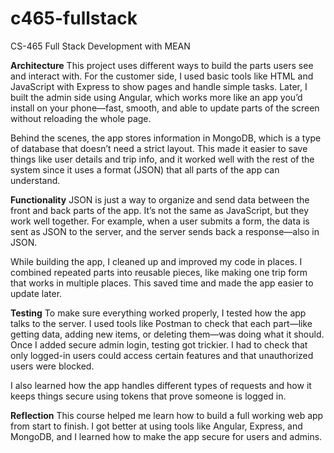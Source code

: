 # c465-fullstack
CS-465 Full Stack Development with MEAN


**Architecture**
This project uses different ways to build the parts users see and interact with. For the customer side, I used basic tools like HTML and JavaScript with Express to show pages and handle simple tasks. Later, I built the admin side using Angular, which works more like an app you’d install on your phone—fast, smooth, and able to update parts of the screen without reloading the whole page.

Behind the scenes, the app stores information in MongoDB, which is a type of database that doesn’t need a strict layout. This made it easier to save things like user details and trip info, and it worked well with the rest of the system since it uses a format (JSON) that all parts of the app can understand.

**Functionality**
JSON is just a way to organize and send data between the front and back parts of the app. It’s not the same as JavaScript, but they work well together. For example, when a user submits a form, the data is sent as JSON to the server, and the server sends back a response—also in JSON.

While building the app, I cleaned up and improved my code in places. I combined repeated parts into reusable pieces, like making one trip form that works in multiple places. This saved time and made the app easier to update later.

**Testing**
To make sure everything worked properly, I tested how the app talks to the server. I used tools like Postman to check that each part—like getting data, adding new items, or deleting them—was doing what it should. Once I added secure admin login, testing got trickier. I had to check that only logged-in users could access certain features and that unauthorized users were blocked.

I also learned how the app handles different types of requests and how it keeps things secure using tokens that prove someone is logged in.

**Reflection**
This course helped me learn how to build a full working web app from start to finish. I got better at using tools like Angular, Express, and MongoDB, and I learned how to make the app secure for users and admins.
